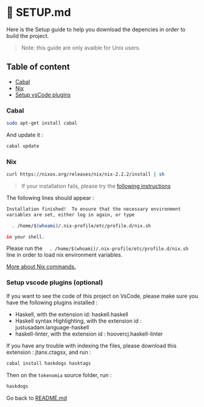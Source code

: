 # :wrench: SETUP.md

Here is the Setup guide to help you download the depencies in order to build the project.

>  Note: this guide are only avaible for Unix users.

## Table of content
* [Cabal](./SETUP.md#cabal)
* [Nix](./SETUP.md#nix)
* [Setup vsCode plugins](./SETUP.md#setup-vscode-plugins-(optional))

### Cabal
```sh
sudo apt-get install cabal
```
And update it :
```sh
cabal update
```

### Nix
```sh
curl https://nixos.org/releases/nix/nix-2.2.2/install | sh
```
> If your installation fails, please try the [following instructions](https://nix-tutorial.gitlabpages.inria.fr/nix-tutorial/installation.html)

The following lines should appear :
```sh
Installation finished!  To ensure that the necessary environment
variables are set, either log in again, or type

  . /home/$(whoami)/.nix-profile/etc/profile.d/nix.sh

in your shell.
```
Please run the `  . /home/$(whoami)/.nix-profile/etc/profile.d/nix.sh` line in order to load nix environment variables.

[More about Nix commands.](https://nix-tutorial.gitlabpages.inria.fr/nix-tutorial/getting-started.html)

### Setup vscode plugins (optional)
If you want to see the code of this project on VsCode, please make sure you have the following plugins installed :

* Haskell, with the extension id: haskell.haskell
* Haskell syntax Highlighting, with the extension id : justusadam.language-haskell
* haskell-linter, with the extension id : hoovercj.haskell-linter

If you have any trouble with indexing the files, please download this extension : jtanx.ctagsx,
and run : 

```bash
cabal install haskdogs hasktags
```
Then on the `tokenomia` source folder, run : 
```bash
haskdogs
```

Go back to [README.md](./README.md)
